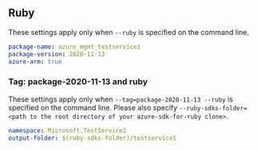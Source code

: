 ## Ruby

These settings apply only when `--ruby` is specified on the command line.

```yaml
package-name: azure_mgmt_testservice1
package-version: 2020-11-13
azure-arm: true
```

### Tag: package-2020-11-13 and ruby

These settings apply only when `--tag=package-2020-11-13 --ruby` is specified on the command line.
Please also specify `--ruby-sdks-folder=<path to the root directory of your azure-sdk-for-ruby clone>`.

```yaml $(tag) == 'package-2020-11-13' && $(ruby)
namespace: Microsoft.TestService1
output-folder: $(ruby-sdks-folder)/testservice1
```
